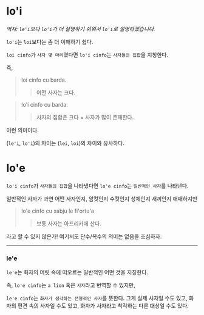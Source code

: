 # lo'i

*역자: `le'i`보다 `lo'i`가 더 설명하기 쉬워서 `lo'i`로 설명하겠습니다.*

`lo'i`는 `loi`보다는 좀 더 이해하기 쉽다.

`loi cinfo`가 `사자 몇 마리`였다면 `lo'i cinfo`는 `사자들의 집합`을 지칭한다.

즉, 
> loi cinfo cu barda.
>> 어떤 사자는 크다.

> lo'i cinfo cu barda.
>> 사자의 집합은 크다 = 사자가 많이 존재한다.

이런 의미이다.

(`le'i`, `lo'i`)의 차이는 (`lei`, `loi`)의 차이와 유사하다.


# lo'e

`lo'i cinfo`가 `사자들의 집합`을 나타냈다면 `lo'e cinfo`는 `일반적인 사자`를 나타낸다.

일반적인 사자가 과연 어떤 사자인지, 암컷인지 수컷인지 성체인지 새끼인지 애매하지만 

> lo'e cinfo cu xabju le fi'ortu'a
>> 보통 사자는 아프리카에 산다.

라고 할 수 있지 않은가! 여기서도 단수/복수의 의미는 없음을 조심하자.

---

### le'e
`le'e`는 화자의 머릿 속에 떠오르는 일반적인 어떤 것을 지칭한다.

즉, `lo'e cinfo`는 `a lion` 혹은 `사자`라고 번역할 수 있지만,

`le'e cinfo`는 `화자가 생각하는 전형적인 사자`를 뜻한다. 그게 실제 사자일 수도 있고, 화자의 편견 속의 사자일 수도 있고, 화자가 사자라고 착각하는 다른 대상일 수도 있다.
